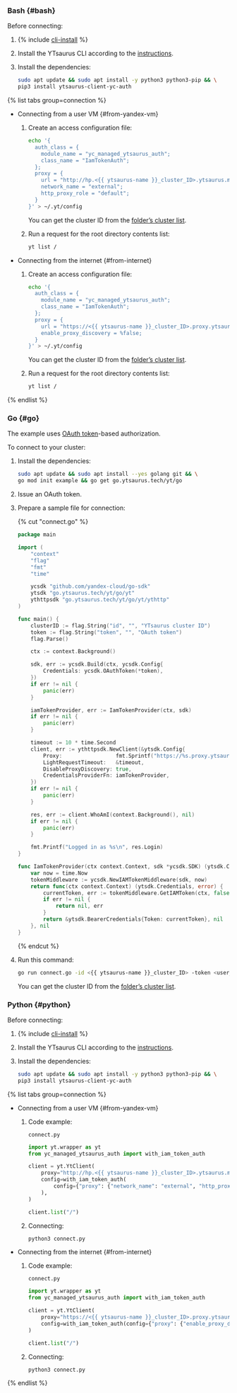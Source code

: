 ### Bash {#bash}

Before connecting:

1. {% include [cli-install](../cli-install.md) %}
1. Install the YTsaurus CLI according to the [instructions](https://ytsaurus.tech/docs/en/api/cli/install).
1. Install the dependencies:

    ```bash
    sudo apt update && sudo apt install -y python3 python3-pip && \
    pip3 install ytsaurus-client-yc-auth
    ```

{% list tabs group=connection %}

- Connecting from a user VM {#from-yandex-vm}

  1. Create an access configuration file:

      ```bash
      echo '{
        auth_class = {
          module_name = "yc_managed_ytsaurus_auth";
          class_name = "IamTokenAuth";
        };
        proxy = {
          url = "http://hp.<{{ ytsaurus-name }}_cluster_ID>.ytsaurus.mdb.yandexcloud.net:32100";
          network_name = "external";
          http_proxy_role = "default";
        }
      }' > ~/.yt/config
      ```

      You can get the cluster ID from the [folder’s cluster list](../../managed-ytsaurus/operations/cluster-list.md#list-clusters).

  1. Run a request for the root directory contents list:

      ```bash
      yt list /
      ```

- Connecting from the internet {#from-internet}

  1. Create an access configuration file:

      ```bash
      echo '{
        auth_class = {
          module_name = "yc_managed_ytsaurus_auth";
          class_name = "IamTokenAuth";
        };
        proxy = {
          url = "https://<{{ ytsaurus-name }}_cluster_ID>.proxy.ytsaurus.yandexcloud.net";
          enable_proxy_discovery = %false;
        }
      }' > ~/.yt/config
      ```

      You can get the cluster ID from the [folder’s cluster list](../../managed-ytsaurus/operations/cluster-list.md#list-clusters).

  1. Run a request for the root directory contents list:

      ```bash
      yt list /
      ```

{% endlist %}

### Go {#go}

The example uses [OAuth token](../../iam/concepts/authorization/oauth-token.md)-based authorization.

To connect to your cluster:

1. Install the dependencies:

    ```bash
    sudo apt update && sudo apt install --yes golang git && \
    go mod init example && go get go.ytsaurus.tech/yt/go
    ```

1. Issue an OAuth token.
1. Prepare a sample file for connection:

    {% cut "connect.go" %}

    ```go
    package main

    import (
        "context"
        "flag"
        "fmt"
        "time"

        ycsdk "github.com/yandex-cloud/go-sdk"
        ytsdk "go.ytsaurus.tech/yt/go/yt"
        ythttpsdk "go.ytsaurus.tech/yt/go/yt/ythttp"
    )

    func main() {
        clusterID := flag.String("id", "", "YTsaurus cluster ID")
        token := flag.String("token", "", "OAuth token")
        flag.Parse()

        ctx := context.Background()

        sdk, err := ycsdk.Build(ctx, ycsdk.Config{
            Credentials: ycsdk.OAuthToken(*token),
        })
        if err != nil {
            panic(err)
        }

        iamTokenProvider, err := IamTokenProvider(ctx, sdk)
        if err != nil {
            panic(err)
        }

        timeout := 10 * time.Second
        client, err := ythttpsdk.NewClient(&ytsdk.Config{
            Proxy:                 fmt.Sprintf("https://%s.proxy.ytsaurus.yandexcloud.net", *clusterID),
            LightRequestTimeout:   &timeout,
            DisableProxyDiscovery: true,
            CredentialsProviderFn: iamTokenProvider,
        })
        if err != nil {
            panic(err)
        }

        res, err := client.WhoAmI(context.Background(), nil)
        if err != nil {
            panic(err)
        }

        fmt.Printf("Logged in as %s\n", res.Login)
    }

    func IamTokenProvider(ctx context.Context, sdk *ycsdk.SDK) (ytsdk.CredentialsProviderFn, error) {
        var now = time.Now
        tokenMiddleware := ycsdk.NewIAMTokenMiddleware(sdk, now)
        return func(ctx context.Context) (ytsdk.Credentials, error) {
            currentToken, err := tokenMiddleware.GetIAMToken(ctx, false)
            if err != nil {
                return nil, err
            }
            return &ytsdk.BearerCredentials{Token: currentToken}, nil
        }, nil
    }
    ```

    {% endcut %}

1. Run this command:

    ```bash
    go run connect.go -id <{{ ytsaurus-name }}_cluster_ID> -token <user_OAuth_token>
    ```

    You can get the cluster ID from the [folder’s cluster list](../../managed-ytsaurus/operations/cluster-list.md#list-clusters).

### Python {#python}

Before connecting:

1. {% include [cli-install](../cli-install.md) %}
1. Install the YTsaurus CLI according to the [instructions](https://ytsaurus.tech/docs/en/api/cli/install).
1. Install the dependencies:

    ```bash
    sudo apt update && sudo apt install -y python3 python3-pip && \
    pip3 install ytsaurus-client-yc-auth
    ```

{% list tabs group=connection %}

- Connecting from a user VM {#from-yandex-vm}

  1. Code example:

      `connect.py`

      ```python
      import yt.wrapper as yt
      from yc_managed_ytsaurus_auth import with_iam_token_auth

      client = yt.YtClient(
          proxy="http://hp.<{{ ytsaurus-name }}_cluster_ID>.ytsaurus.mdb.yandexcloud.net:32100",
          config=with_iam_token_auth(
              config={"proxy": {"network_name": "external", "http_proxy_role": "default"}}
          ),
      )

      client.list("/")
      ```

  1. Connecting:

      ```bash
      python3 connect.py
      ```

- Connecting from the internet {#from-internet}

  1. Code example:

      `connect.py`

      ```python
      import yt.wrapper as yt
      from yc_managed_ytsaurus_auth import with_iam_token_auth

      client = yt.YtClient(
          proxy="https://<{{ ytsaurus-name }}_cluster_ID>.proxy.ytsaurus.yandexcloud.net",
          config=with_iam_token_auth(config={"proxy": {"enable_proxy_discovery": False}}),
      )

      client.list("/")
      ```

  1. Connecting:

      ```bash
      python3 connect.py
      ```

{% endlist %}
